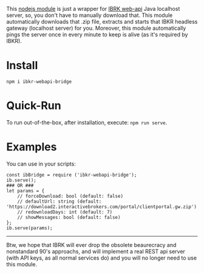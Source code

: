This [nodejs module](https://www.npmjs.com/package/ibkr-webapi-bridge) is just a wrapper for [IBRK web-api](https://interactivebrokers.github.io/cpwebapi/) Java localhost server, so, you don't have to manually download that. This module automatically downloads that .zip file, extracts and starts that IBKR headless gateway (localhost server) for you. Moreover, this module automatically pings the server once in every minute to keep is alive (as it's required by IBKR).

# Install
`npm i ibkr-webapi-bridge`

# Quick-Run
To run out-of-the-box, after installation, execute: `npm run serve`.

# Examples
You can use in your scripts:
```
const ibBridge = require ('ibkr-webapi-bridge');
ib.serve();
### OR ###
let params = {
    // forceDownload: bool (default: false)
    // defaultUrl: string (default: 'https://download2.interactivebrokers.com/portal/clientportal.gw.zip')
    // redownloadDays: int (default: 7)
    // showMessages: bool (default: false)
};
ib.serve(params);
```
____
Btw, we hope that IBRK will ever drop the obsolete beaurecracy and nonstandard 90's approachs, and will implement a real REST api server (with API keys, as all normal services do) and you will no longer need to use this module. 


